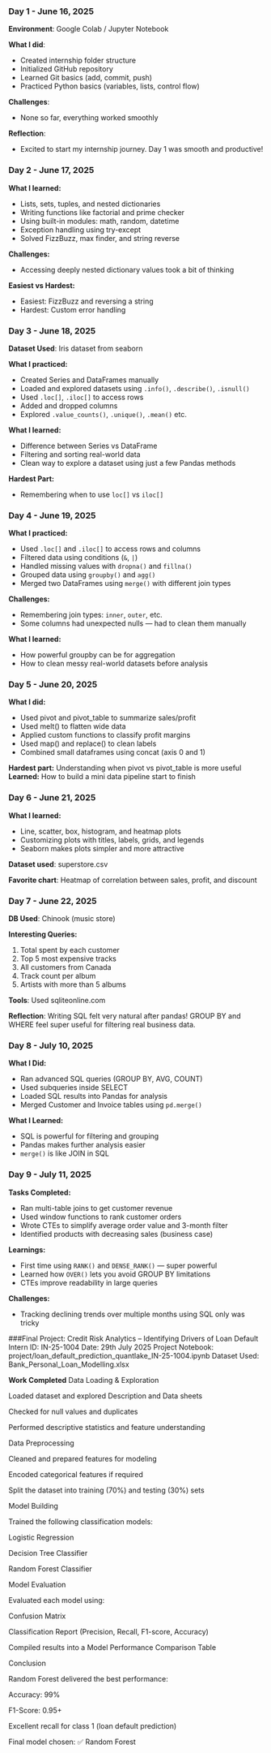### Day 1 - June 16, 2025

**Environment**: Google Colab / Jupyter Notebook

**What I did**:
- Created internship folder structure
- Initialized GitHub repository
- Learned Git basics (add, commit, push)
- Practiced Python basics (variables, lists, control flow)

**Challenges**:
- None so far, everything worked smoothly

**Reflection**:
- Excited to start my internship journey. Day 1 was smooth and productive!


### Day 2 - June 17, 2025

**What I learned:**
- Lists, sets, tuples, and nested dictionaries
- Writing functions like factorial and prime checker
- Using built-in modules: math, random, datetime
- Exception handling using try-except
- Solved FizzBuzz, max finder, and string reverse

**Challenges:**
- Accessing deeply nested dictionary values took a bit of thinking

**Easiest vs Hardest:**
- Easiest: FizzBuzz and reversing a string
- Hardest: Custom error handling

### Day 3 - June 18, 2025

**Dataset Used**: Iris dataset from seaborn

**What I practiced:**
- Created Series and DataFrames manually
- Loaded and explored datasets using `.info()`, `.describe()`, `.isnull()`
- Used `.loc[]`, `.iloc[]` to access rows
- Added and dropped columns
- Explored `.value_counts()`, `.unique()`, `.mean()` etc.

**What I learned:**
- Difference between Series vs DataFrame
- Filtering and sorting real-world data
- Clean way to explore a dataset using just a few Pandas methods

**Hardest Part:**
- Remembering when to use `loc[]` vs `iloc[]`


### Day 4 - June 19, 2025

**What I practiced:**
- Used `.loc[]` and `.iloc[]` to access rows and columns
- Filtered data using conditions (`&`, `|`)
- Handled missing values with `dropna()` and `fillna()`
- Grouped data using `groupby()` and `agg()`
- Merged two DataFrames using `merge()` with different join types

**Challenges:**
- Remembering join types: `inner`, `outer`, etc.
- Some columns had unexpected nulls — had to clean them manually

**What I learned:**
- How powerful groupby can be for aggregation
- How to clean messy real-world datasets before analysis

### Day 5 - June 20, 2025

**What I did:**
- Used pivot and pivot_table to summarize sales/profit
- Used melt() to flatten wide data
- Applied custom functions to classify profit margins
- Used map() and replace() to clean labels
- Combined small dataframes using concat (axis 0 and 1)

**Hardest part:** Understanding when pivot vs pivot_table is more useful  
**Learned:** How to build a mini data pipeline start to finish


### Day 6 - June 21, 2025

**What I learned:**
- Line, scatter, box, histogram, and heatmap plots
- Customizing plots with titles, labels, grids, and legends
- Seaborn makes plots simpler and more attractive

**Dataset used**: superstore.csv

**Favorite chart**: Heatmap of correlation between sales, profit, and discount


### Day 7 - June 22, 2025

**DB Used**: Chinook (music store)

**Interesting Queries:**
1. Total spent by each customer
2. Top 5 most expensive tracks
3. All customers from Canada
4. Track count per album
5. Artists with more than 5 albums

**Tools**: Used sqliteonline.com

**Reflection**: Writing SQL felt very natural after pandas! GROUP BY and WHERE feel super useful for filtering real business data.

### Day 8 - July 10, 2025

**What I Did:**
- Ran advanced SQL queries (GROUP BY, AVG, COUNT)
- Used subqueries inside SELECT
- Loaded SQL results into Pandas for analysis
- Merged Customer and Invoice tables using `pd.merge()`

**What I Learned:**
- SQL is powerful for filtering and grouping
- Pandas makes further analysis easier
- `merge()` is like JOIN in SQL


### Day 9 - July 11, 2025

**Tasks Completed:**
- Ran multi-table joins to get customer revenue
- Used window functions to rank customer orders
- Wrote CTEs to simplify average order value and 3-month filter
- Identified products with decreasing sales (business case)

**Learnings:**
- First time using `RANK()` and `DENSE_RANK()` — super powerful
- Learned how `OVER()` lets you avoid GROUP BY limitations
- CTEs improve readability in large queries

**Challenges:**
- Tracking declining trends over multiple months using SQL only was tricky



###Final Project: Credit Risk Analytics – Identifying Drivers of Loan Default
Intern ID: IN-25-1004
Date: 29th July 2025
Project Notebook: project/loan_default_prediction_quantlake_IN-25-1004.ipynb
Dataset Used: Bank_Personal_Loan_Modelling.xlsx

**Work Completed**
Data Loading & Exploration

Loaded dataset and explored Description and Data sheets

Checked for null values and duplicates

Performed descriptive statistics and feature understanding

Data Preprocessing

Cleaned and prepared features for modeling

Encoded categorical features if required

Split the dataset into training (70%) and testing (30%) sets

Model Building

Trained the following classification models:

Logistic Regression

Decision Tree Classifier

Random Forest Classifier

Model Evaluation

Evaluated each model using:

Confusion Matrix

Classification Report (Precision, Recall, F1-score, Accuracy)

Compiled results into a Model Performance Comparison Table

Conclusion

Random Forest delivered the best performance:

Accuracy: 99%

F1-Score: 0.95+

Excellent recall for class 1 (loan default prediction)

Final model chosen: ✅ Random Forest

